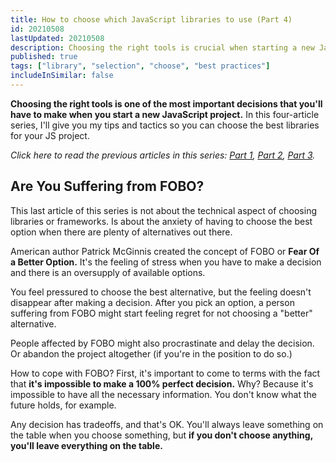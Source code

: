 ```yaml
---
title: How to choose which JavaScript libraries to use (Part 4)
id: 20210508
lastUpdated: 20210508
description: Choosing the right tools is crucial when starting a new JavaScript project. In this four-article series, I'll give you my tips and tactics to make the best choices.
published: true
tags: ["library", "selection", "choose", "best practices"]
includeInSimilar: false
---
```


**Choosing the right tools is one of the most important decisions that you'll have to make when you start a new JavaScript project.**  In this four-article series, I'll give you my tips and tactics so you can choose the best libraries for your JS project.

_Click here to read the previous articles in this series: [Part 1](https://nicozerpa.com/how-to-choose-which-javascript-libraries-to-use-part-1/), [Part 2](https://nicozerpa.com/how-to-choose-which-javascript-libraries-to-use-part-2/), [Part 3](https://nicozerpa.com/how-to-choose-which-javascript-libraries-to-use-part-3/)._

## Are You Suffering from FOBO?

This last article of this series is not about the technical aspect of choosing libraries or frameworks. Is about the anxiety of having to choose the best option when there are plenty of alternatives out there.

American author Patrick McGinnis created the concept of FOBO or **Fear Of a Better Option.** It's the feeling of stress when you have to make a decision and there is an oversupply of available options.

You feel pressured to choose the best alternative, but the feeling doesn't disappear after making a decision. After you pick an option, a person suffering from FOBO might start feeling regret for not choosing a "better" alternative.

People affected by FOBO might also procrastinate and delay the decision. Or abandon the project altogether (if you're in the position to do so.)

How to cope with FOBO? First, it's important to come to terms with the fact that **it's impossible to make a 100% perfect decision.** Why? Because it's impossible to have all the necessary information. You don't know what the future holds, for example.

Any decision has tradeoffs, and that's OK. You'll always leave something on the table when you choose something, but **if you don't choose anything, you'll leave everything on the table.**

